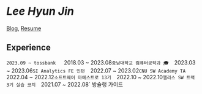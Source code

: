 # *Lee Hyun Jin*

<!-- [Resume](https://hyunjinee.notion.site/),  -->
[Blog](https://velog.io/@hyunjine), [Resume](https://hyunjin.oopy.io/)

## Experience
`2023.09 ~ tossbank  
`2018.03 ~ 2023.08` 충남대학교 컴퓨터공학과 🎓  
`2023.03 ~ 2023.06` SI Analytics FE 인턴  
`2022.07 ~ 2023.02` CNU SW Academy TA  
`2022.04 ~ 2022.12` 소프트웨어 마에스트로 13기  
`2022.10 ~ 2022.10` 엘리스 SW 트랙 3기 실습 코치  
`2021.07 ~ 2022.08` 방슐랭 가이드  


<!-- 
## Experience
- [SI Analytics](https://recruit.si-analytics.ai/) [Earth Intelligence 사업부](https://recruit.si-analytics.ai/603e1889-9af8-4b4e-8610-4161e6193afb) FE 인턴(2023.03 ~ 2023.06)
- [Elice](https://elice.training/track/sw) SW 트랙 3기 코치 (2022)
- [소프트웨어 마에스트로 13기](https://www.swmaestro.org/sw/main/main.do) (2022)
- CNU SW Academy TA (2022)
- 방슐랭 가이드 (2021 ~ 2022)

<img width="45" height="20px" alt="소마" src="https://github.com/hyunjinee/hyunjinee/assets/63354527/6d099da4-d234-4635-a7c5-0a9ed22604a2">
<img width="30px" height="30px" src="https://github.com/hyunjinee/hyunjinee/assets/63354527/bd177499-fb2a-4c66-8d9d-d1b31a1950ce"/>
 <img src="https://github.com/hyunjinee/hyunjinee/assets/63354527/ee3d9e21-f8cd-449a-9e3b-ed94b28ca30c" alt="bclguide" width="25px" height="20px">
 -->


